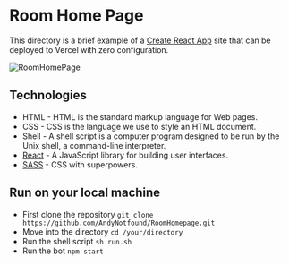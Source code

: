 # Room Home Page

This directory is a brief example of a [Create React App](https://github.com/facebook/create-react-app) site that can be deployed to Vercel with zero configuration.

![RoomHomePage](https://user-images.githubusercontent.com/40969170/173297915-74fba39b-8f7a-4dc2-a936-9f902ec6ef8b.png)

## Technologies
<ul>
  <li>HTML - HTML is the standard markup language for Web pages.</li>
  <li>CSS - CSS is the language we use to style an HTML document.</li>
  <li>Shell - A shell script is a computer program designed to be run by the Unix shell, a command-line interpreter.</li>  
  <li><a href="https://reactjs.org/">React</a> - A JavaScript library for building user interfaces.</li>
  <li><a href="https://sass-lang.com/">SASS</a> - CSS with superpowers.</li>
</ul>

## Run on your local machine
<ul>
  <li>First clone the repository <code>git clone https://github.com/AndyNotfound/RoomHomepage.git</code></li>
  <li>Move into the directory <code>cd /your/directory</code></li>
  <li>Run the shell script <code>sh run.sh</code></li>
  <li>Run the bot <code>npm start</code></li>
</ul>
